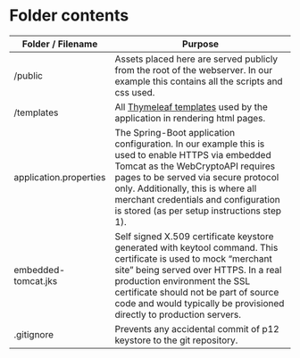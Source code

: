 # Folder contents

| Folder / Filename      | Purpose        |
|------------------------|----------------|
| /public                | Assets placed here are served publicly from the root of the webserver. In our example this contains all the scripts and css used. |
| /templates             | All [Thymeleaf templates](http://www.thymeleaf.org/) used by the application in rendering html pages. |
| application.properties | The Spring-Boot application configuration. In our example this is used to enable HTTPS via embedded Tomcat as the WebCryptoAPI requires pages to be served via secure protocol only. Additionally, this is where all merchant credentials and configuration is stored (as per setup instructions step 1). |
| embedded-tomcat.jks    | Self signed X.509 certificate keystore generated with keytool command. This certificate is used to mock “merchant site” being served over HTTPS. In a real production environment the SSL certificate should not be part of source code and would typically be provisioned directly to production servers. |
| .gitignore             | Prevents any accidental commit of p12 keystore to the git repository. |